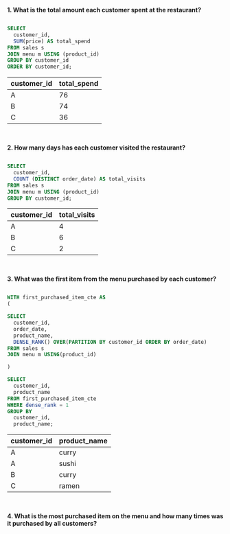 **1. What is the total amount each customer spent at the restaurant?**

````sql

SELECT 
  customer_id, 
  SUM(price) AS total_spend
FROM sales s 
JOIN menu m USING (product_id)
GROUP BY customer_id
ORDER BY customer_id;

````

| customer_id | total_spend |
| ----------- | ----------- |
| A           | 76          |
| B           | 74          |
| C           | 36          |

<br/>

 **2. How many days has each customer visited the restaurant?**

````sql

SELECT 
  customer_id, 
  COUNT (DISTINCT order_date) AS total_visits
FROM sales s 
JOIN menu m USING (product_id)
GROUP BY customer_id;

````

| customer_id | total_visits |
| ----------- | ------------ |
| A           | 4            |
| B           | 6            |
| C           | 2            |

<br/>

**3. What was the first item from the menu purchased by each customer?**

````sql

WITH first_purchased_item_cte AS
(

SELECT 
  customer_id, 
  order_date, 
  product_name, 
  DENSE_RANK() OVER(PARTITION BY customer_id ORDER BY order_date)
FROM sales s
JOIN menu m USING(product_id)

)

SELECT 
  customer_id,
  product_name
FROM first_purchased_item_cte
WHERE dense_rank = 1
GROUP BY 
  customer_id, 
  product_name;

````

| customer_id | product_name |
| ----------- | ------------ |
| A           | curry        |
| A           | sushi        |
| B           | curry        |
| C           | ramen        |

<br/>

**4. What is the most purchased item on the menu and how many times was it purchased by all customers?**


